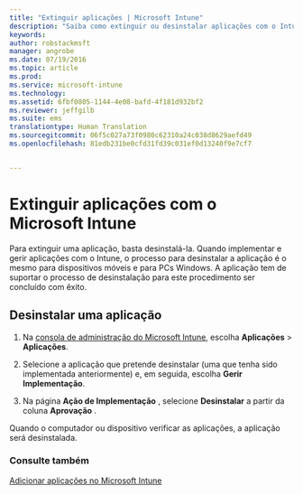 ```yaml
---
title: "Extinguir aplicações | Microsoft Intune"
description: "Saiba como extinguir ou desinstalar aplicações com o Intune."
keywords: 
author: robstackmsft
manager: angrobe
ms.date: 07/19/2016
ms.topic: article
ms.prod: 
ms.service: microsoft-intune
ms.technology: 
ms.assetid: 6fbf0805-1144-4e08-bafd-4f181d932bf2
ms.reviewer: jeffgilb
ms.suite: ems
translationtype: Human Translation
ms.sourcegitcommit: 06f5c027a73f0980c62310a24c038d8629aefd49
ms.openlocfilehash: 81edb231be0cfd31fd39c031ef0d13240f9e7cf7


---
```


# Extinguir aplicações com o Microsoft Intune

Para extinguir uma aplicação, basta desinstalá-la. Quando implementar e gerir aplicações com o Intune, o processo para desinstalar a aplicação é o mesmo para dispositivos móveis e para PCs Windows. A aplicação tem de suportar o processo de desinstalação para este procedimento ser concluído com êxito.

## Desinstalar uma aplicação

1.  Na [consola de administração do Microsoft Intune](https://manage.microsoft.com), escolha **Aplicações** &gt; **Aplicações**.

2.  Selecione a aplicação que pretende desinstalar (uma que tenha sido implementada anteriormente) e, em seguida, escolha **Gerir Implementação**.

3.  Na página **Ação de Implementação** , selecione **Desinstalar** a partir da coluna **Aprovação** .

Quando o computador ou dispositivo verificar as aplicações, a aplicação será desinstalada.

### Consulte também
[Adicionar aplicações no Microsoft Intune](add-apps.md)



<!--HONumber=Aug16_HO3-->


